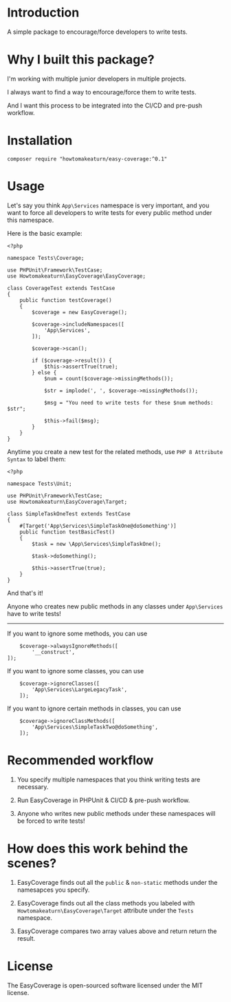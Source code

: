 # Introduction

A simple package to encourage/force developers to write tests.

# Why I built this package?

I'm working with multiple junior developers in multiple projects.

I always want to find a way to encourage/force them to write tests.

And I want this process to be integrated into the CI/CD and pre-push workflow.

# Installation

```
composer require "howtomakeaturn/easy-coverage:^0.1"
```

# Usage

Let's say you think `App\Services` namespace is very important, and you want to force all developers to write tests for every public method under this namespace.

Here is the basic example:

```
<?php

namespace Tests\Coverage;

use PHPUnit\Framework\TestCase;
use Howtomakeaturn\EasyCoverage\EasyCoverage;

class CoverageTest extends TestCase
{
    public function testCoverage()
    {
        $coverage = new EasyCoverage();

        $coverage->includeNamespaces([
            'App\Services',
        ]);

        $coverage->scan();

        if ($coverage->result()) {
            $this->assertTrue(true);
        } else {
            $num = count($coverage->missingMethods());

            $str = implode(', ', $coverage->missingMethods());

            $msg = "You need to write tests for these $num methods: $str";

            $this->fail($msg);
        }
    }
}
```

Anytime you create a new test for the related methods, use `PHP 8 Attribute Syntax` to label them:

```
<?php

namespace Tests\Unit;

use PHPUnit\Framework\TestCase;
use Howtomakeaturn\EasyCoverage\Target;

class SimpleTaskOneTest extends TestCase
{
    #[Target('App\Services\SimpleTaskOne@doSomething')]
    public function testBasicTest()
    {
        $task = new \App\Services\SimpleTaskOne();

        $task->doSomething();

        $this->assertTrue(true);
    }
}
```

And that's it!

Anyone who creates new public methods in any classes under `App\Services` have to write tests!

---

If you want to ignore some methods, you can use

```
    $coverage->alwaysIgnoreMethods([
        '__construct',
]);
```

If you want to ignore some classes, you can use

```
    $coverage->ignoreClasses([
        'App\Services\LargeLegacyTask',
    ]);
```

If you want to ignore certain methods in classes, you can use

```
    $coverage->ignoreClassMethods([
        'App\Services\SimpleTaskTwo@doSomething',
    ]);
```

# Recommended workflow

1. You specify multiple namespaces that you think writing tests are necessary.

2. Run EasyCoverage in PHPUnit & CI/CD & pre-push workflow.

3. Anyone who writes new public methods under these namespaces will be forced to write tests!

# How does this work behind the scenes?

1. EasyCoverage finds out all the `public` & `non-static` methods under the namesapces you specify.

2. EasyCoverage finds out all the class methods you labeled with `Howtomakeaturn\EasyCoverage\Target` attribute under the `Tests` namespace.

3. EasyCoverage compares two array values above and return return the result.

# License

The EasyCoverage is open-sourced software licensed under the MIT license.

